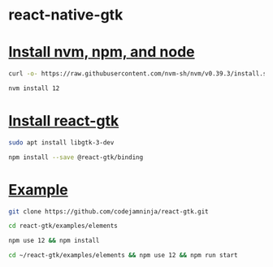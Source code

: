 # react-native-gtk

# [Install nvm, npm, and node](https://github.com/nvm-sh/nvm/blob/master/README.md#installing-and-updating)
```sh
curl -o- https://raw.githubusercontent.com/nvm-sh/nvm/v0.39.3/install.sh | bash
```

```sh
nvm install 12
```

# [Install react-gtk](https://github.com/silicon-hills/react-gtk/blob/main/README.md#installation)
```sh
sudo apt install libgtk-3-dev
```

```sh
npm install --save @react-gtk/binding
```

# [Example](https://github.com/silicon-hills/react-gtk/blob/main/README.md#example)
```sh
git clone https://github.com/codejamninja/react-gtk.git
```

```sh
cd react-gtk/examples/elements
```

```sh
npm use 12 && npm install
```

```sh
cd ~/react-gtk/examples/elements && npm use 12 && npm run start
```
